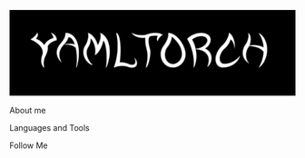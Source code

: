 [![Header](https://github.com/yamltorch/yamltorch/blob/main/assets/YAMLTORCH-19-05-2024(1).png)](https://github.com/yamltorch)

About me

Languages and Tools

Follow Me
